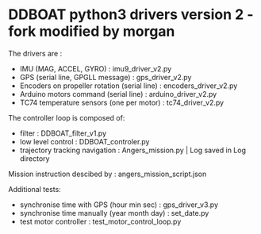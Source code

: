 # DDBOAT python3 drivers version 2 - fork modified by morgan

The drivers are :
* IMU (MAG, ACCEL, GYRO) : imu9_driver_v2.py
* GPS (serial line, GPGLL message) : gps_driver_v2.py
* Encoders on propeller rotation (serial line) : encoders_driver_v2.py
* Arduino motors command (serial line) : arduino_driver_v2.py
* TC74 temperature sensors (one per motor) : tc74_driver_v2.py

The controller loop is composed of:
* filter : DDBOAT_filter_v1.py
* low level control : DDBOAT_controler.py
* trajectory tracking navigation : Angers_mission.py | Log saved in Log directory

Mission instruction descibed by : angers_mission_script.json

Additional tests:
* synchronise time with GPS (hour min sec) : gps_driver_v3.py
* synchronise time manually (year month day) : set_date.py
* test motor controller : test_motor_control_loop.py
